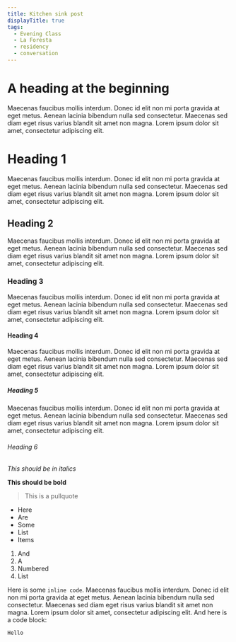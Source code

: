 ```yaml
---
title: Kitchen sink post
displayTitle: true
tags:
  - Evening Class
  - La Foresta
  - residency
  - conversation
---
```


# A heading at the beginning

Maecenas faucibus mollis interdum. Donec id elit non mi porta gravida at eget metus. Aenean lacinia bibendum nulla sed consectetur. Maecenas sed diam eget risus varius blandit sit amet non magna. Lorem ipsum dolor sit amet, consectetur adipiscing elit.

# Heading 1

Maecenas faucibus mollis interdum. Donec id elit non mi porta gravida at eget metus. Aenean lacinia bibendum nulla sed consectetur. Maecenas sed diam eget risus varius blandit sit amet non magna. Lorem ipsum dolor sit amet, consectetur adipiscing elit.

## Heading 2

Maecenas faucibus mollis interdum. Donec id elit non mi porta gravida at eget metus. Aenean lacinia bibendum nulla sed consectetur. Maecenas sed diam eget risus varius blandit sit amet non magna. Lorem ipsum dolor sit amet, consectetur adipiscing elit.

### Heading 3

Maecenas faucibus mollis interdum. Donec id elit non mi porta gravida at eget metus. Aenean lacinia bibendum nulla sed consectetur. Maecenas sed diam eget risus varius blandit sit amet non magna. Lorem ipsum dolor sit amet, consectetur adipiscing elit.

#### Heading 4

Maecenas faucibus mollis interdum. Donec id elit non mi porta gravida at eget metus. Aenean lacinia bibendum nulla sed consectetur. Maecenas sed diam eget risus varius blandit sit amet non magna. Lorem ipsum dolor sit amet, consectetur adipiscing elit.

##### Heading 5

Maecenas faucibus mollis interdum. Donec id elit non mi porta gravida at eget metus. Aenean lacinia bibendum nulla sed consectetur. Maecenas sed diam eget risus varius blandit sit amet non magna. Lorem ipsum dolor sit amet, consectetur adipiscing elit.

###### Heading 6

_This should be in italics_

**This should be bold**

> This is a pullquote

- Here
- Are
- Some
- List
- Items

1. And
2. A
3. Numbered
4. List

Here is some `inline code`. Maecenas faucibus mollis interdum. Donec id elit non mi porta gravida at eget metus. Aenean lacinia bibendum nulla sed consectetur. Maecenas sed diam eget risus varius blandit sit amet non magna. Lorem ipsum dolor sit amet, consectetur adipiscing elit. And here is a code block:

```
Hello
```
